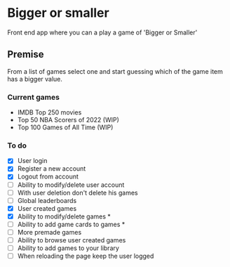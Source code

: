 # Bigger or smaller

Front end app where you can a play a game of 'Bigger or Smaller'

## Premise

From a list of games select one and start guessing which of the game item has a bigger value.

### Current games

* IMDB Top 250 movies
* Top 50 NBA Scorers of 2022 (WIP)
* Top 100 Games of All Time (WIP)

### To do

- [x] User login
- [x] Register a new account
- [x] Logout from account
- [ ] Ability to modify/delete user account
- [ ] With user deletion don't delete his games 
- [ ] Global leaderboards
- [x] User created games
- [x] Ability to modify/delete games *
- [ ] Ability to add game cards to games *
- [ ] More premade games
- [ ] Ability to browse user created games
- [ ] Ability to add games to your library
- [ ] When reloading the page keep the user logged